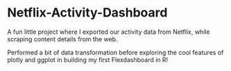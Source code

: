 # Netflix-Activity-Dashboard

A fun little project where I exported our activity data from Netflix, while scraping content details from the web.

Performed a bit of data transformation before exploring the cool features of plotly and ggplot in building my first Flexdashboard in R!

